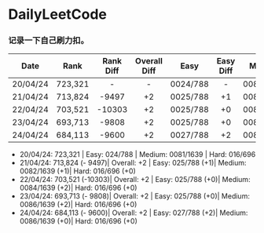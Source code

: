 # DailyLeetCode
### 记录一下自己刷力扣。


| Date | Rank | Rank Diff | Overall Diff | Easy | Easy Diff | Medium | Medium Diff | Hard | Hard Diff |
|------|:----:|:---------:|:------------:|:----:|:---------:|:------:|:-----------:|:----:|:---------:|
|20/04/24|723,321|-|-|0024/788|-|0081/1639|-|0016/696|-|
|21/04/24|713,824|-9497|+2|0025/788|+1|0082/1639|+1|0016/696|+0|
|22/04/24|703,521|-10303|+2|0025/788|+0|0084/1639|+2|0016/696|+0|
|23/04/24|693,713|-9808|+2|0025/788|+0|0086/1639|+2|0016/696|+0|
|24/04/24|684,113|-9600|+2|0027/788|+2|0086/1639|+0|0016/696|+0|



  
  - 20/04/24: 723,321 | Easy: 024/788 | Medium: 0081/1639 | Hard: 016/696
  - 21/04/24: 713,824 (- 9497)| Overall: +2 | Easy: 025/788 (+1)| Medium: 0082/1639 (+1)| Hard: 016/696 (+0)
  - 22/04/24: 703,521 (-10303)| Overall: +2 | Easy: 025/788 (+0)| Medium: 0084/1639 (+2)| Hard: 016/696 (+0)
  - 23/04/24: 693,713 (- 9808)| Overall: +2 | Easy: 025/788 (+0)| Medium: 0086/1639 (+2)| Hard: 016/696 (+0)
  - 24/04/24: 684,113 (- 9600)| Overall: +2 | Easy: 027/788 (+2)| Medium: 0086/1639 (+0)| Hard: 016/696 (+0)
